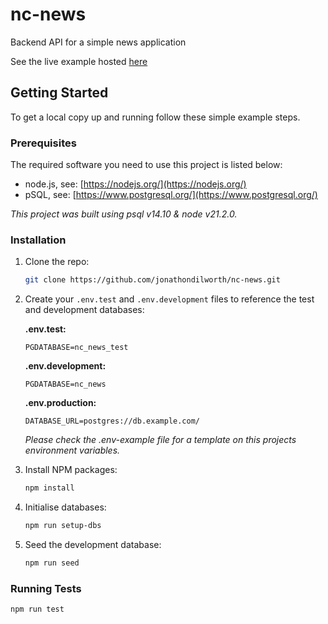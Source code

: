 # nc-news

Backend API for a simple news application

See the live example hosted [here](https://nc-news-1fcj.onrender.com/api)

## Getting Started

To get a local copy up and running follow these simple example steps.

### Prerequisites

The required software you need to use this project is listed below:

* node.js, see: [https://nodejs.org/](https://nodejs.org/)
* pSQL, see: [https://www.postgresql.org/](https://www.postgresql.org/)

*This project was built using psql v14.10 & node v21.2.0.*

### Installation

1. Clone the repo:
    ```sh
    git clone https://github.com/jonathondilworth/nc-news.git
    ```

2. Create your `.env.test` and `.env.development` files to reference the test and development databases:
   
   **.env.test:**
   ```
   PGDATABASE=nc_news_test
   ```
   **.env.development:**
   ```
   PGDATABASE=nc_news
   ```
   **.env.production:**
   ```
   DATABASE_URL=postgres://db.example.com/
   ```
   *Please check the .env-example file for a template on this projects environment variables.*

3. Install NPM packages:
   ```sh
   npm install
   ```

4. Initialise databases:
   ```sh
   npm run setup-dbs
   ```

5. Seed the development database:
   ```sh
   npm run seed
   ```

### Running Tests

```sh
npm run test
```

